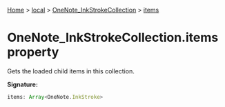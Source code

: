 [Home](./index) &gt; [local](local.md) &gt; [OneNote\_InkStrokeCollection](local.onenote_inkstrokecollection.md) &gt; [items](local.onenote_inkstrokecollection.items.md)

# OneNote\_InkStrokeCollection.items property

Gets the loaded child items in this collection.

**Signature:**
```javascript
items: Array<OneNote.InkStroke>
```
